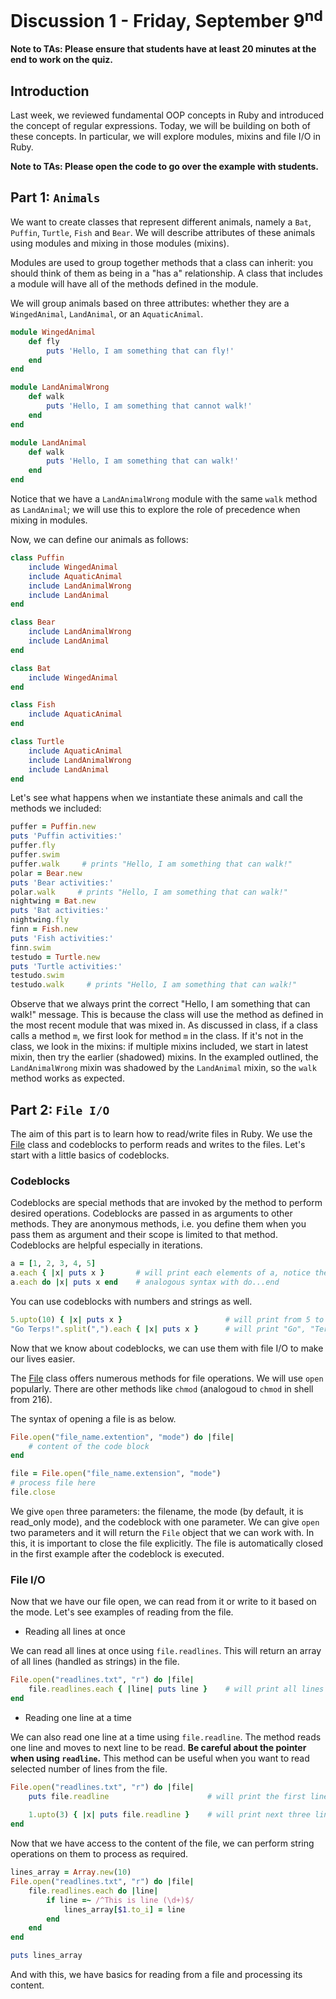 # Discussion 1 - Friday, September 9<sup>nd</sup>
 

 **Note to TAs: Please ensure that students have at least 20 minutes at the end to work on the quiz.** 


## Introduction

Last week, we reviewed fundamental OOP concepts in Ruby and introduced the concept of regular expressions. Today, we will be building on both of these concepts. In particular, we will explore modules, mixins and file I/O in Ruby.

**Note to TAs: Please open the code to go over the example with students.** 

## Part 1: `Animals`

We want to create classes that represent different animals, namely a `Bat`, `Puffin`, `Turtle`, `Fish` and `Bear`. We will describe attributes of these animals using modules and mixing in those modules (mixins).

Modules are used to group together methods that a class can inherit: you should think of them as being in a "has a" relationship. A class that includes a module will have all of the methods defined in the module. 

We will group animals based on three attributes: whether they are a `WingedAnimal`, `LandAnimal`, or an `AquaticAnimal`.

```ruby
module WingedAnimal
    def fly
        puts 'Hello, I am something that can fly!'
    end
end

module LandAnimalWrong
    def walk
        puts 'Hello, I am something that cannot walk!'
    end
end

module LandAnimal
    def walk
        puts 'Hello, I am something that can walk!'
    end
end
```

Notice that we have a `LandAnimalWrong` module with the same `walk` method as `LandAnimal`; we will use this to explore the role of precedence when mixing in modules.


Now, we can define our animals as follows:

```ruby
class Puffin
    include WingedAnimal
    include AquaticAnimal
    include LandAnimalWrong
    include LandAnimal 
end

class Bear
    include LandAnimalWrong
    include LandAnimal
end

class Bat
    include WingedAnimal
end

class Fish
    include AquaticAnimal
end

class Turtle
    include AquaticAnimal
    include LandAnimalWrong
    include LandAnimal
end
```

Let's see what happens when we instantiate these animals and call the methods we included:

```ruby
puffer = Puffin.new
puts 'Puffin activities:'
puffer.fly
puffer.swim
puffer.walk     # prints "Hello, I am something that can walk!"
polar = Bear.new
puts 'Bear activities:'
polar.walk     # prints "Hello, I am something that can walk!"
nightwing = Bat.new
puts 'Bat activities:'
nightwing.fly
finn = Fish.new
puts 'Fish activities:'
finn.swim
testudo = Turtle.new
puts 'Turtle activities:'
testudo.swim
testudo.walk     # prints "Hello, I am something that can walk!"
```

Observe that we always print the correct "Hello, I am something that can walk!" message. This is because the class will use the method as defined in the most recent module that was mixed in. As discussed in class, if a class calls a method `m`, we first look for method `m` in the class. If it's not in the class, we look in the mixins: if multiple mixins included, we start in latest mixin, then try the earlier (shadowed) mixins. In the exampled outlined, the `LandAnimalWrong` mixin was shadowed by the `LandAnimal` mixin, so the `walk` method works as expected.

## Part 2: `File I/O`

The aim of this part is to learn how to read/write files in Ruby. We use the [File](https://ruby-doc.org/core-2.5.0/File.html) class and codeblocks to perform reads and writes to the files. Let's start with a little basics of codeblocks.

### Codeblocks

Codeblocks are special methods that are invoked by the method to perform desired operations. Codeblocks are passed in as arguments to other methods. They are anonymous methods, i.e. you define them when you pass them as argument and their scope is limited to that method. Codeblocks are helpful especially in iterations.

```ruby
a = [1, 2, 3, 4, 5]
a.each { |x| puts x }       # will print each elements of a, notice the structure of a codeblock
a.each do |x| puts x end    # analogous syntax with do...end
```

You can use codeblocks with numbers and strings as well.

```ruby
5.upto(10) { |x| puts x }                       # will print from 5 to 10
"Go Terps!".split(",").each { |x| puts x }      # will print "Go", "Terps!"
```

Now that we know about codeblocks, we can use them with file I/O to make our lives easier.

The [File](https://ruby-doc.org/core-2.5.0/File.html) class offers numerous methods for file operations. We will use `open` popularly. There are other methods like `chmod` (analogoud to `chmod` in shell from 216).

The syntax of opening a file is as below.

```ruby
File.open("file_name.extention", "mode") do |file|
    # content of the code block
end

file = File.open("file_name.extension", "mode")
# process file here
file.close
```

We give `open` three parameters: the filename, the mode (by default, it is read_only mode), and the codeblock with one parameter. We can give `open` two parameters and it will return the `File` object that we can work with. In this, it is important to close the file explicitly. The file is automatically closed in the first example after the codeblock is executed. 

### File I/O

Now that we have our file open, we can read from it or write to it based on the mode. Let's see examples of reading from the file.

* Reading all lines at once

We can read all lines at once using `file.readlines`. This will return an array of all lines (handled as strings) in the file.

```ruby
File.open("readlines.txt", "r") do |file|
    file.readlines.each { |line| puts line }    # will print all lines from the file
end
```

* Reading one line at a time

We can also read one line at a time using `file.readline`. The method reads one line and moves to next line to be read. **Be careful about the pointer when using `readline`.** This method can be useful when you want to read selected number of lines from the file.

```ruby
File.open("readlines.txt", "r") do |file|
    puts file.readline                      # will print the first line
    
    1.upto(3) { |x| puts file.readline }    # will print next three lines 
end
```

Now that we have access to the content of the file, we can perform string operations on them to process as required.

```ruby
lines_array = Array.new(10)
File.open("readlines.txt", "r") do |file|
    file.readlines.each do |line|
        if line =~ /^This is line (\d+)$/
            lines_array[$1.to_i] = line
        end
    end
end

puts lines_array
```

And with this, we have basics for reading from a file and processing its content.
